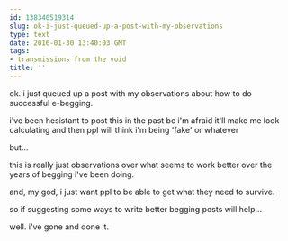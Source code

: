 ```yaml
---
id: 138340519314
slug: ok-i-just-queued-up-a-post-with-my-observations
type: text
date: 2016-01-30 13:40:03 GMT
tags:
- transmissions from the void
title: ''
---
```


ok. i just queued up a post with my observations about how to do successful e-begging.

i've been hesistant to post this in the past bc i'm afraid it'll make me look calculating and then ppl will think i'm being 'fake' or whatever

but...

this is really just observations over what seems to work better over the years of begging i've been doing.

and, my god, i just want ppl to be able to get what they need to survive.

so if suggesting some ways to write better begging posts will help...

well. i've gone and done it.